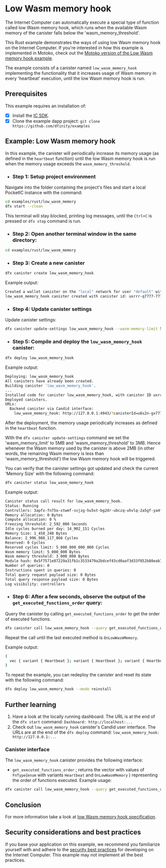 # Low Wasm memory hook

The Internet Computer can automatically execute a special type of function called low Wasm memory hook, which runs when the available Wasm memory of the canister falls below the 'wasm_memory_threshold'.

This Rust example demonstrates the ways of using low Wasm memory hook on the Internet Computer. If you're interested in how this example is implemented in Motoko, check out the [Motoko version of the Low Wasm memory hook example](../../motoko/low_wasm_memory).

The example consists of a canister named `low_wasm_memory_hook` implementing the functionality that it increases usage of Wasm memory in every 'heartbeat' execution, until the low Wasm memory hook is run.

## Prerequisites
This example requires an installation of:

- [x] Install the [IC SDK](https://internetcomputer.org/docs/current/developer-docs/getting-started/install).
- [x] Clone the example dapp project: `git clone https://github.com/dfinity/examples`

## Example: Low Wasm memory hook

In this example, the canister will periodically increase its memory usage (as defined in the `heartbeat` function) until the low Wasm memory hook is run
when the memory usage exceeds the `wasm_memory_threshold`.

- ### Step 1: Setup project environment

Navigate into the folder containing the project's files and start a local PocketIC instance with the command:

```sh
cd examples/rust/low_wasm_memory
dfx start --clean
```

This terminal will stay blocked, printing log messages, until the `Ctrl+C` is pressed or `dfx stop` command is run.

- ### Step 2: Open another terminal window in the same directory:

```sh
cd examples/rust/low_wasm_memory
```

- ### Step 3: Create a new canister

```sh
dfx canister create low_wasm_memory_hook
```

Example output:

```sh
Created a wallet canister on the "local" network for user "default" with ID "uqqxf-5h777-77774-qaaaa-cai"
low_wasm_memory_hook canister created with canister id: uxrrr-q7777-77774-qaaaq-cai
```

- ### Step 4: Update canister settings

Update canister settings:

```sh
dfx canister update-settings low_wasm_memory_hook --wasm-memory-limit 5000000 --wasm-memory-threshold 3000000
```

- ### Step 5: Compile and deploy the `low_wasm_memory_hook` canister:

```sh
dfx deploy low_wasm_memory_hook
```

Example output:

```sh
Deploying: low_wasm_memory_hook
All canisters have already been created.
Building canister 'low_wasm_memory_hook'.
...
Installed code for canister low_wasm_memory_hook, with canister ID uxrrr-q7777-77774-qaaaq-cai
Deployed canisters.
URLs:
  Backend canister via Candid interface:
    low_wasm_memory_hook: http://127.0.0.1:4943/?canisterId=u6s2n-gx777-77774-qaaba-cai&id=uxrrr-q7777-77774-qaaaq-cai
```

After the deployment, the memory usage periodically increases as defined in the `heartbeat` function.

With the `dfx canister update-settings` command we set the 'wasm_memory_limit' to 5MB and 'wasm_memory_threshold' to 3MB.
Hence whenever the Wasm memory used by the canister is above 2MB (in other words, the remaining Wasm memory is less than 'wasm_memory_threshold') the low Wasm memory hook will be triggered.

You can verify that the canister settings got updated and check the current 'Memory Size' with the following command:

```sh
dfx canister status low_wasm_memory_hook
```

Example output:

```sh
Canister status call result for low_wasm_memory_hook.
Status: Running
Controllers: 3apfx-fn75o-xtwmf-svjzg-hu5xt-bg2dr-ubczq-uhvlq-2a5gf-ya4fn-dqe uqqxf-5h777-77774-qaaaa-cai
Memory allocation: 0 Bytes
Compute allocation: 0 %
Freezing threshold: 2_592_000 Seconds
Idle cycles burned per day: 14_902_151 Cycles
Memory Size: 1_458_248 Bytes
Balance: 2_996_988_117_866 Cycles
Reserved: 0 Cycles
Reserved cycles limit: 5_000_000_000_000 Cycles
Wasm memory limit: 5_000_000 Bytes
Wasm memory threshold: 3_000_000 Bytes
Module hash: 0x5f7571e87229a31fb1c3533479a2bdcef43cd0aaf3d33f852b88eab7ae72b3ae
Number of queries: 0
Instructions spent in queries: 0
Total query request payload size: 0 Bytes
Total query response payload size: 0 Bytes
Log visibility: controllers
```

- ### Step 6: After a few seconds, observe the output of the `get_executed_functions_order` query:

Query the canister by calling `get_executed_functions_order` to get the order of executed functions.

```sh
dfx canister call low_wasm_memory_hook --query get_executed_functions_order
```

Repeat the call until the last executed method is `OnLowWasmMemory`.

Example output:

```sh
(
  vec { variant { Heartbeat }; variant { Heartbeat }; variant { Heartbeat }; variant { Heartbeat }; variant { Heartbeat }; variant { Heartbeat }; variant { Heartbeat }; variant { Heartbeat }; variant { Heartbeat }; variant { Heartbeat }; variant { Heartbeat }; variant { Heartbeat }; variant { Heartbeat }; variant { Heartbeat }; variant { Heartbeat }; variant { Heartbeat }; variant { Heartbeat }; variant { Heartbeat }; variant { OnLowWasmMemory };},
)
```

To repeat the example, you can redeploy the canister and reset its state with the following command:

```sh
dfx deploy low_wasm_memory_hook --mode reinstall
```

## Further learning

1. Have a look at the locally running dashboard. The URL is at the end of the `dfx start` command: `Dashboard: http://localhost:...`
2. Check out `low_wasm_memory_hook` canister's Candid user interface. The URLs are at the end of the `dfx deploy` command: `low_wasm_memory_hook: http://127.0.0.1:...`

### Canister interface

The `low_wasm_memory_hook` canister provides the following interface:
* `get_executed_functions_order` ; returns the vector with values of `FnType`(`enum` with variants `Heartbeat` and `OnLowWasmMemory` ) representing the order of functions executed.
Example usage:

```sh
dfx canister call low_wasm_memory_hook --query get_executed_functions_order
```

## Conclusion

For more information take a look at [low Wasm memory hook specification](https://internetcomputer.org/docs/references/ic-interface-spec#on-low-wasm-memory).

## Security considerations and best practices

If you base your application on this example, we recommend you familiarize yourself with and adhere to the [security best practices](https://internetcomputer.org/docs/current/references/security/) for developing on the Internet Computer. This example may not implement all the best practices.
